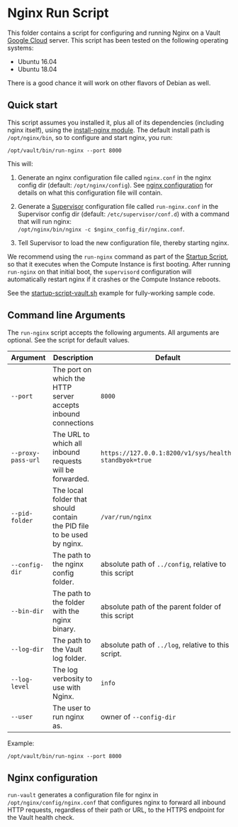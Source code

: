 # Nginx Run Script

This folder contains a script for configuring and running Nginx on a Vault [Google Cloud](https://cloud.google.com/)
server. This script has been tested on the following operating systems:

* Ubuntu 16.04
* Ubuntu 18.04

There is a good chance it will work on other flavors of Debian as well.




## Quick start

This script assumes you installed it, plus all of its dependencies (including nginx itself), using the [install-nginx
module](https://github.com/hashicorp/terraform-google-vault/tree/master/modules/install-nginx). The default install path is `/opt/nginx/bin`, so to configure and start nginx, you run:

```
/opt/vault/bin/run-nginx --port 8000
```

This will:

1. Generate an nginx configuration file called `nginx.conf` in the nginx config dir (default: `/opt/nginx/config`).
   See [nginx configuration](#nginx-configuration) for details on what this configuration file will contain.

1. Generate a [Supervisor](http://supervisord.org/) configuration file called `run-nginx.conf` in the Supervisor
   config dir (default: `/etc/supervisor/conf.d`) with a command that will run nginx:  
   `/opt/nginx/bin/nginx -c $nginx_config_dir/nginx.conf`.

1. Tell Supervisor to load the new configuration file, thereby starting nginx.

We recommend using the `run-nginx` command as part of the [Startup Script](https://cloud.google.com/compute/docs/startupscript),
so that it executes when the Compute Instance is first booting. After running `run-nginx` on that initial boot, the
`supervisord` configuration will automatically restart nginx if it crashes or the Compute Instance reboots.

See the [startup-script-vault.sh](https://github.com/hashicorp/terraform-google-vault/tree/master/examples/vault-cluster-public/startup-script-vault.sh) example for fully-working
sample code.



## Command line Arguments

The `run-nginx` script accepts the following arguments. All arguments are optional. See the script for default values.

| Argument | Description | Default |
| ------------------ | ------------| ------- |
| `--port`           | The port on which the HTTP server<br>accepts inbound connections | `8000` |
| `--proxy-pass-url` | The URL to which all inbound requests<br>will be forwarded. | `https://127.0.0.1:8200/v1/sys/health?standbyok=true`|
| `--pid-folder`     | The local folder that should contain<br>the PID file to be used by nginx. | `/var/run/nginx` |
| `--config-dir`     | The path to the nginx config folder. | absolute path of `../config`, relative to this script |
| `--bin-dir`        | The path to the folder with the nginx binary. | absolute path of the parent folder of this script |
| `--log-dir`        | The path to the Vault log folder. | absolute path of `../log`, relative to this script. |
| `--log-level`      | The log verbosity to use with Nginx. | `info` |
| `--user`           | The user to run nginx as. | owner of `--config-dir` |

Example:

```
/opt/vault/bin/run-nginx --port 8000
```


## Nginx configuration

`run-vault` generates a configuration file for nginx in `/opt/nginx/config/nginx.conf` that configures nginx to forward
all inbound HTTP requests, regardless of their path or URL, to the HTTPS endpoint for the Vault health check.

